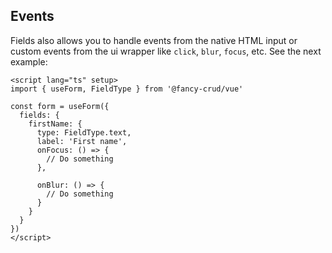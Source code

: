 ## Events
Fields also allows you to handle events from the native HTML input or custom events from the ui wrapper like `click`, `blur`, `focus`, etc. See the next example:

```vue
<script lang="ts" setup>
import { useForm, FieldType } from '@fancy-crud/vue'

const form = useForm({
  fields: {
    firstName: {
      type: FieldType.text,
      label: 'First name',
      onFocus: () => {
        // Do something
      },

      onBlur: () => {
        // Do something
      }
    }
  }
})
</script>
```
